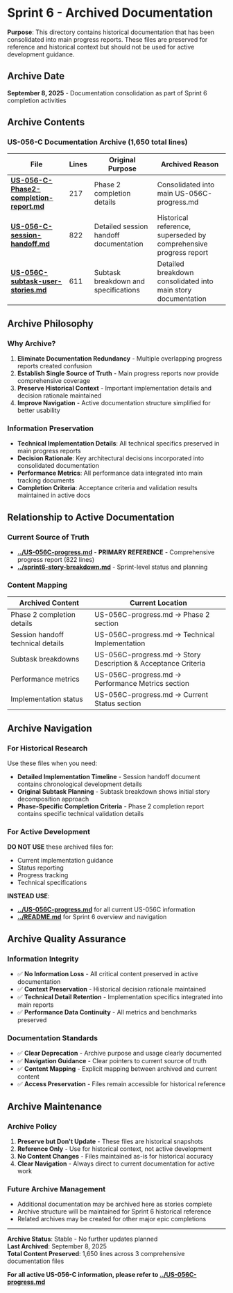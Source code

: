 # Sprint 6 - Archived Documentation

**Purpose**: This directory contains historical documentation that has been consolidated into main progress reports. These files are preserved for reference and historical context but should not be used for active development guidance.

## Archive Date

**September 8, 2025** - Documentation consolidation as part of Sprint 6 completion activities

## Archive Contents

### US-056-C Documentation Archive (1,650 total lines)

| File                                                                               | Lines | Original Purpose                       | Archived Reason                                                   |
| ---------------------------------------------------------------------------------- | ----- | -------------------------------------- | ----------------------------------------------------------------- |
| **[US-056-C-Phase2-completion-report.md](./US-056-C-Phase2-completion-report.md)** | 217   | Phase 2 completion details             | Consolidated into main US-056C-progress.md                        |
| **[US-056-C-session-handoff.md](./US-056-C-session-handoff.md)**                   | 822   | Detailed session handoff documentation | Historical reference, superseded by comprehensive progress report |
| **[US-056C-subtask-user-stories.md](./US-056C-subtask-user-stories.md)**           | 611   | Subtask breakdown and specifications   | Detailed breakdown consolidated into main story documentation     |

## Archive Philosophy

### Why Archive?

1. **Eliminate Documentation Redundancy** - Multiple overlapping progress reports created confusion
2. **Establish Single Source of Truth** - Main progress reports now provide comprehensive coverage
3. **Preserve Historical Context** - Important implementation details and decision rationale maintained
4. **Improve Navigation** - Active documentation structure simplified for better usability

### Information Preservation

- **Technical Implementation Details**: All technical specifics preserved in main progress reports
- **Decision Rationale**: Key architectural decisions incorporated into consolidated documentation
- **Performance Metrics**: All performance data integrated into main tracking documents
- **Completion Criteria**: Acceptance criteria and validation results maintained in active docs

## Relationship to Active Documentation

### Current Source of Truth

- **[../US-056C-progress.md](../US-056C-progress.md)** - **PRIMARY REFERENCE** - Comprehensive progress report (822 lines)
- **[../sprint6-story-breakdown.md](../sprint6-story-breakdown.md)** - Sprint-level status and planning

### Content Mapping

| Archived Content                  | Current Location                                              |
| --------------------------------- | ------------------------------------------------------------- |
| Phase 2 completion details        | US-056C-progress.md → Phase 2 section                         |
| Session handoff technical details | US-056C-progress.md → Technical Implementation                |
| Subtask breakdowns                | US-056C-progress.md → Story Description & Acceptance Criteria |
| Performance metrics               | US-056C-progress.md → Performance Metrics section             |
| Implementation status             | US-056C-progress.md → Current Status section                  |

## Archive Navigation

### For Historical Research

Use these files when you need:

- **Detailed Implementation Timeline** - Session handoff document contains chronological development details
- **Original Subtask Planning** - Subtask breakdown shows initial story decomposition approach
- **Phase-Specific Completion Criteria** - Phase 2 completion report contains specific technical validation details

### For Active Development

**DO NOT USE** these archived files for:

- Current implementation guidance
- Status reporting
- Progress tracking
- Technical specifications

**INSTEAD USE**:

- **[../US-056C-progress.md](../US-056C-progress.md)** for all current US-056C information
- **[../README.md](../README.md)** for Sprint 6 overview and navigation

## Archive Quality Assurance

### Information Integrity

- ✅ **No Information Loss** - All critical content preserved in active documentation
- ✅ **Context Preservation** - Historical decision rationale maintained
- ✅ **Technical Detail Retention** - Implementation specifics integrated into main reports
- ✅ **Performance Data Continuity** - All metrics and benchmarks preserved

### Documentation Standards

- ✅ **Clear Deprecation** - Archive purpose and usage clearly documented
- ✅ **Navigation Guidance** - Clear pointers to current source of truth
- ✅ **Content Mapping** - Explicit mapping between archived and current content
- ✅ **Access Preservation** - Files remain accessible for historical reference

## Archive Maintenance

### Archive Policy

1. **Preserve but Don't Update** - These files are historical snapshots
2. **Reference Only** - Use for historical context, not active development
3. **No Content Changes** - Files maintained as-is for historical accuracy
4. **Clear Navigation** - Always direct to current documentation for active work

### Future Archive Management

- Additional documentation may be archived here as stories complete
- Archive structure will be maintained for Sprint 6 historical reference
- Related archives may be created for other major epic completions

---

**Archive Status**: Stable - No further updates planned  
**Last Archived**: September 8, 2025  
**Total Content Preserved**: 1,650 lines across 3 comprehensive documentation files

**For all active US-056-C information, please refer to [../US-056C-progress.md](../US-056C-progress.md)**
